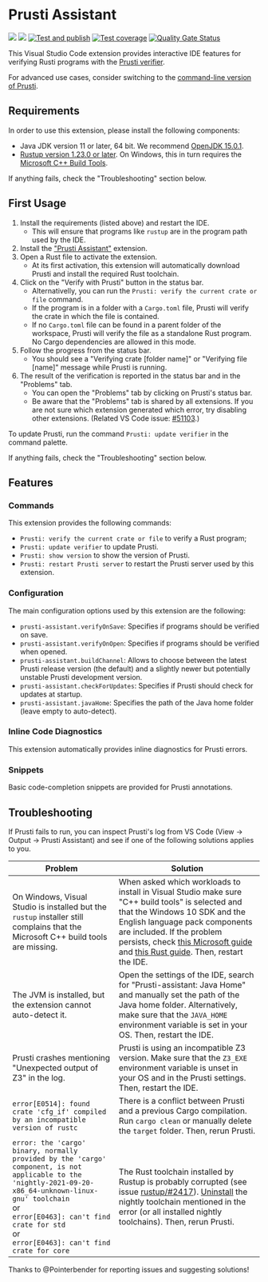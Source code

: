 Prusti Assistant
================

[![](https://vsmarketplacebadge.apphb.com/version/viper-admin.prusti-assistant.svg)](https://marketplace.visualstudio.com/items?itemName=viper-admin.prusti-assistant)
[![](https://img.shields.io/open-vsx/v/viper-admin/prusti-assistant?label=Open%20VSX)](https://open-vsx.org/extension/viper-admin/prusti-assistant)
[![Test and publish](https://github.com/viperproject/prusti-assistant/workflows/Test%20and%20publish/badge.svg)](https://github.com/viperproject/prusti-assistant/actions?query=workflow%3A"Test+and+publish"+branch%3Amaster)
[![Test coverage](https://codecov.io/gh/viperproject/prusti-assistant/branch/master/graph/badge.svg?token=D4HOAD0KRU)](https://codecov.io/gh/viperproject/prusti-assistant)
[![Quality Gate Status](https://sonarcloud.io/api/project_badges/measure?project=viperproject_prusti-assistant&metric=alert_status)](https://sonarcloud.io/dashboard?id=viperproject_prusti-assistant)

This Visual Studio Code extension provides interactive IDE features for verifying Rusti programs with the [Prusti verifier](https://github.com/viperproject/prusti-dev).

For advanced use cases, consider switching to the [command-line version of Prusti](https://github.com/viperproject/prusti-dev).

## Requirements

In order to use this extension, please install the following components:

* Java JDK version 11 or later, 64 bit. We recommend [OpenJDK 15.0.1](https://jdk.java.net/15/).
* [Rustup version 1.23.0 or later](https://rustup.rs/). On Windows, this in turn requires the [Microsoft C++ Build Tools](https://visualstudio.microsoft.com/visual-cpp-build-tools/).

If anything fails, check the "Troubleshooting" section below.

## First Usage

1. Install the requirements (listed above) and restart the IDE.
   * This will ensure that programs like `rustup` are in the program path used by the IDE.
2. Install the ["Prusti Assistant"](https://marketplace.visualstudio.com/items?itemName=viper-admin.prusti-assistant) extension.
3. Open a Rust file to activate the extension.
   * At its first activation, this extension will automatically download Prusti and install the required Rust toolchain.
4. Click on the "Verify with Prusti" button in the status bar.
   * Alternativelly, you can run the `Prusti: verify the current crate or file` command.
   * If the program is in a folder with a `Cargo.toml` file, Prusti will verify the crate in which the file is contained.
   * If no `Cargo.toml` file can be found in a parent folder of the workspace, Prusti will verify the file as a standalone Rust program. No Cargo dependencies are allowed in this mode.
5. Follow the progress from the status bar.
   * You should see a "Verifying crate [folder name]" or "Verifying file [name]" message while Prusti is running.
6. The result of the verification is reported in the status bar and in the "Problems" tab.
   * You can open the "Problems" tab by clicking on Prusti's status bar.
   * Be aware that the "Problems" tab is shared by all extensions. If you are not sure which extension generated which error, try disabling other extensions. (Related VS Code issue: [#51103](https://github.com/microsoft/vscode/issues/51103).)

To update Prusti, run the command `Prusti: update verifier` in the command palette.

If anything fails, check the "Troubleshooting" section below.

## Features

### Commands

This extension provides the following commands:

* `Prusti: verify the current crate or file` to verify a Rust program;
* `Prusti: update verifier` to update Prusti.
* `Prusti: show version` to show the version of Prusti.
* `Prusti: restart Prusti server` to restart the Prusti server used by this extension.

### Configuration

The main configuration options used by this extension are the following:

* `prusti-assistant.verifyOnSave`: Specifies if programs should be verified on save.
* `prusti-assistant.verifyOnOpen`: Specifies if programs should be verified when opened.
* `prusti-assistant.buildChannel`: Allows to choose between the latest Prusti release version (the default) and a slightly newer but potentially unstable Prusti development version.
* `prusti-assistant.checkForUpdates`: Specifies if Prusti should check for updates at startup.
* `prusti-assistant.javaHome`: Specifies the path of the Java home folder (leave empty to auto-detect).

### Inline Code Diagnostics

This extension automatically provides inline diagnostics for Prusti errors.

### Snippets

Basic code-completion snippets are provided for Prusti annotations.

## Troubleshooting

If Prusti fails to run, you can inspect Prusti's log from VS Code (View -> Output -> Prusti Assistant) and see if one of the following solutions applies to you.

| Problem | Solution |
|---------|----------|
| On Windows, Visual Studio is installed but the `rustup` installer still complains that the Microsoft C++ build tools are missing. | When asked which workloads to install in Visual Studio make sure "C++ build tools" is selected and that the Windows 10 SDK and the English language pack components are included. If the problem persists, check [this Microsoft guide](https://docs.microsoft.com/en-us/windows/dev-environment/rust/setup) and [this Rust guide](https://doc.rust-lang.org/book/ch01-01-installation.html#installing-rustup-on-windows). Then, restart the IDE. |
| The JVM is installed, but the extension cannot auto-detect it. | Open the settings of the IDE, search for "Prusti-assistant: Java Home" and manually set the path of the Java home folder. Alternatively, make sure that the `JAVA_HOME` environment variable is set in your OS. Then, restart the IDE. |
| Prusti crashes mentioning "Unexpected output of Z3" in the log. | Prusti is using an incompatible Z3 version. Make sure that the `Z3_EXE` environment variable is unset in your OS and in the Prusti settings. Then, restart the IDE. |
| `error[E0514]: found crate 'cfg_if' compiled by an incompatible version of rustc` | There is a conflict between Prusti and a previous Cargo compilation. Run `cargo clean` or manually delete the `target` folder. Then, rerun Prusti. |
| `error: the 'cargo' binary, normally provided by the 'cargo' component, is not applicable to the 'nightly-2021-09-20-x86_64-unknown-linux-gnu' toolchain` <br/> or <br/> `error[E0463]: can't find crate for std` <br/> or <br/> `error[E0463]: can't find crate for core` | The Rust toolchain installed by Rustup is probably corrupted (see issue [rustup/#2417](https://github.com/rust-lang/rustup/issues/2417)). [Uninstall](https://stackoverflow.com/questions/42322879/how-to-remove-rust-compiler-toolchains-with-rustup) the nightly toolchain mentioned in the error (or all installed nightly toolchains). Then, rerun Prusti. |

Thanks to @Pointerbender for reporting issues and suggesting solutions!
